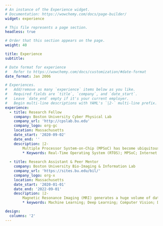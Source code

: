 ```yaml
---
# An instance of the Experience widget.
# Documentation: https://wowchemy.com/docs/page-builder/
widget: experience

# This file represents a page section.
headless: true

# Order that this section appears on the page.
weight: 40

title: Experience
subtitle:

# Date format for experience
#   Refer to https://wowchemy.com/docs/customization/#date-format
date_format: Jan 2006

# Experiences.
#   Add/remove as many `experience` items below as you like.
#   Required fields are `title`, `company`, and `date_start`.
#   Leave `date_end` empty if it's your current employer.
#   Begin multi-line descriptions with YAML's `|2-` multi-line prefix.
experience:
  - title: Research Fellow
    company: Boston University Cyber Physical Lab
    company_url: 'http://cpslab.bu.edu'
    company_logo: org-gc
    location: Massachusetts
    date_start: '2020-09-02'
    date_end: ''
    description: |2-
        Multiple Processor System-on-Chip (MPSoC) has become ubiquitous. Albeit powerful, the complex interaction between various components pose a threat to tasks that require strict timeliness behaviors (a.k.a hard real-time tasks). The timeliness has to be met to prevent distrastrous consequences. For example, the deployment of the safety air bag on cars has to be just in time. Too late or too early would invalid such systems. In fact, hard real-time tasks exist for many industries, automotive, avionic, home appliances, medical, telecommunication, aerospace and military applications. Our vision is to develop a system capable of being self-aware of the time progress of running applications, so that regulation strategies can be effective applied dynamically, to truly unleash the power of modern computing platforms. 
        * Keywords: Real-Time Operating System (RTOS); MPSoC; Internet of Things (IoT)
        
  - title: Research Assistant & Peer Mentor
    company: Boston University Bio-Imaging & Information Lab
    company_url: 'https://sites.bu.edu/bil/'
    company_logo: org-x
    location: Massachusetts
    date_start: '2020-01-01'
    date_end: '2022-09-01'
    description: |2-
        Magnetic Resonance Imaging (MRI) generates a huge volume of data reflecting brain structure. I worked closely with the research group, and developed various machine learning frameworks to analyze the data. I also mentored other undergraduates who take an interest in both machine learning and brain imaging. 
        * keywords: Machine Learning; Deep Learning; Computer Vision; Data Science; Optimization; MRI; Brain Imaging

design:
  columns: '2'
---
```


